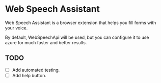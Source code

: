 # Web Speech Assistant

Web Speech Assistant is a browser extension that helps you fill forms with your voice.

By default, WebSpeechApi will be used, but you can configure it to use azure for much faster and better results.

## TODO

- [ ] Add automated testing.
- [ ] Add help button.
